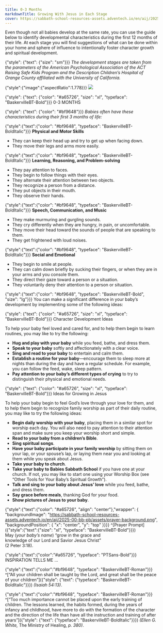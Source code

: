 ```yaml
---
title: 0-3 Months
markdownTitle: Growing With Jesus in Each Stage
cover: https://sabbath-school-resources-assets.adventech.io/en/aij/2025-00-bb-pb/part-1-06-growing-with-jesus-in-each-stage/gloves.png
---
```


Even though not all babies develop at the same rate, you can use the guide below to identify developmental characteristics during the first 12 months of their life. At each stage you will find suggestions of what can be done within your home and sphere of influence to intentionally foster character growth and spiritual development.

{"style": {"text": {"size": "sm"}}}
_The development stages are taken from the parameters of the American Psychological Association of the ACT Raising Safe Kids Program and the Description Children’s Hospital of Orange County affiliated with the University of California._

{"style":{"image":{"aspectRatio":1.778}}}
![](https://sabbath-school-resources-assets.adventech.io/en/aij/2025-00-bb-pb/part-1-06-growing-with-jesus-in-each-stage/0-3m.png)

{"style": {"text": {"color": "#a65726", "size": "xl", "typeface": "BaskervilleBT-Bold"}}}
0-3 MONTHS

{"style": {"text": {"color": "#bf9648"}}}
_Babies often have these characteristics during their first 3 months of life:_

{"style":{"text":{"color": "#bf9648", "typeface": "BaskervilleBT-BoldItalic"}}}
**Physical and Motor Skills**

- They can keep their head up and try to get up when facing down.
- They move their legs and arms more easily.

{"style":{"text":{"color": "#bf9648", "typeface": "BaskervilleBT-BoldItalic"}}}
**Learning, Reasoning, and Problem-solving**

- They pay attention to faces.
- They begin to follow things with their eyes.
- They alternate their attention between two objects.
- They recognize a person from a distance.
- They put objects in their mouth.
- They observe their hands.

{"style":{"text":{"color": "#bf9648", "typeface": "BaskervilleBT-BoldItalic"}}}
**Speech, Communication, and Music**

- They make murmuring and gurgling sounds.
- They cry differently when they are hungry, in pain, or uncomfortable.
- They move their head toward the sounds of people that are speaking to them.
- They get frightened with loud noises.

{"style":{"text":{"color": "#bf9648", "typeface": "BaskervilleBT-BoldItalic"}}}
**Social and Emotional**

- They begin to smile at people.
- They can calm down briefly by sucking their fingers, or when they are in your arms and you console them.
- They direct their gaze toward a person or a situation.
- They voluntarily deny their attention to a person or situation.

{"style":{"text":{"color": "#bf9648", "typeface": "BaskervilleBT-Bold", "size": "lg"}}}
You can make a significant difference in your baby’s development by implementing some of the following ideas:

{"style": {"text": {"color": "#a65726", "size": "xl", "typeface": "BaskervilleBT-Bold"}}}
Character Development Ideas

To help your baby feel loved and cared for, and to help them begin to learn routines, you may like to try the following:

+ **Hug and play with your baby** while you feed, bathe, and dress them.
+ **Speak to your baby** softly and affectionately with a clear voice.
+ **Sing and read to your baby** to entertain and calm them.
+ **Establish a routine for your baby**—encourage them to sleep more at nights than during the day and have a regular schedule. For example, you can follow the feed, wake, sleep pattern.
+ **Pay attention to your baby’s different types of crying** to try to distinguish their physical and emotional needs.

{"style": {"text": {"color": "#a65726", "size": "xl", "typeface": "BaskervilleBT-Bold"}}}
Ideas for Growing in Jesus

To help your baby begin to feel God’s love through your love for them, and to help them begin to recognize family worship as part of their daily routine, you may like to try the following ideas:

+ **Begin daily worship with your baby**, placing them in a similar spot for worship each day. You will also need to pay attention to their attention span and make sure you keep your worship short and simple.
+ **Read to your baby from a children’s Bible**.
+ **Sing spiritual songs**.
+ **Have your baby participate in your family worship** by sitting them on your lap, or your spouse’s lap, or laying them near you and looking at them while you speak about Jesus.
+ **Take your baby to church**.
+ **Take your baby to Babies Sabbath School** if you have one at your church. If not, you may like to start one using your Worship Box (see “Other Tools for Your Baby’s Spiritual Growth”).
+ **Talk and sing to your baby about Jesus’ love** while you feed, bathe, and dress them.
+ **Say grace before meals**, thanking God for your food.
+ **Show pictures of Jesus to your baby**.

{"style":{"text":{"color": "#a65726", "align": "center"},"wrapper": { "backgroundImage": "https://sabbath-school-resources-assets.adventech.io/en/aij/2025-00-bb-pb/assets/prayer-background.png", "backgroundPosition": { "x": "center", "y": "top" }}}}
^[Prayer Prompt]({"style":{"text":{"size": "xl", "typeface": "BaskervilleBT-Bold"}}})\
May (_your baby’s name_) “grow in the grace and\
knowledge of our Lord and Savior Jesus Christ”\
(2 Peter 3:18).


{"style":{"text":{"color":"#a65726", "typeface": "PTSans-Bold"}}}
INSPIRATION TELLS ME ...

{"style":{"text":{"color":"#bf9648", "typeface": "BaskervilleBT-Roman"}}}
^[“All your children shall be taught by the Lord, and great shall be the peace of your children”]({"style": {"text": {"typeface": "BaskervilleBT-BoldItalic"}}}) _(Isaiah 54:13)_.

{"style":{"text":{"color":"#bf9648", "typeface": "BaskervilleBT-Roman"}}}
^[“Too much importance cannot be placed upon the early training of children. The lessons learned, the habits formed, during the years of infancy and childhood, have more to do with the formation of the character and the direction of the life than have all the instruction and training of after years”]({"style": {"text": {"typeface": "BaskervilleBT-BoldItalic"}}}) _(Ellen G. White,_ The Ministry of Healing, _p. 380)_.